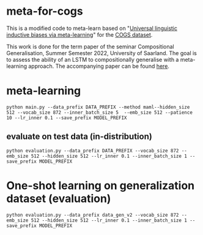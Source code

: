 # meta-for-cogs
This is a modified code to meta-learn based on "[Universal linguistic inductive biases via meta-learning](https://github.com/tommccoy1/meta-learning-linguistic-biases)" for the [COGS dataset](https://github.com/najoungkim/COGS). 

This work is done for the term paper of the seminar Compositional Generalisation, Summer Semester 2022, University of Saarland. The goal is to assess the ability of an LSTM to compositionally generalise with a meta-learning approach. The accompanying paper can be found [here](https://github.com/averieso/meta-for-cogs/blob/master/Compositional%20generalisation%20with%20linguistically%20motivated%20meta-learning.pdf).

# meta-learning
`python main.py --data_prefix DATA_PREFIX --method maml--hidden_size 512 --vocab_size 872 --inner_batch_size 5  --emb_size 512 --patience 10 --lr_inner 0.1 --save_prefix MODEL_PREFIX`

## evaluate on test data (in-distribution)
`python evaluation.py --data_prefix DATA_PREFIX --vocab_size 872 --emb_size 512 --hidden_size 512 --lr_inner 0.1 --inner_batch_size 1 --save_prefix MODEL_PREFIX`

# One-shot learning on generalization dataset (evaluation)
`python evaluation.py --data_prefix data_gen_v2 --vocab_size 872 --emb_size 512 --hidden_size 512 --lr_inner 0.1 --inner_batch_size 1 --save_prefix MODEL_PREFIX`
